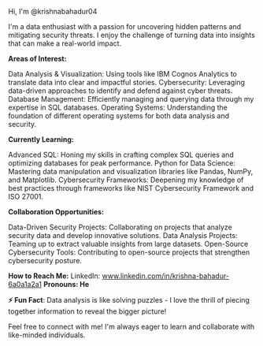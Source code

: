 Hi, I'm @krishnabahadur04

I'm a data enthusiast with a passion for uncovering hidden patterns and mitigating security threats.  I enjoy the challenge of turning data into insights that can make a real-world impact.

**Areas of Interest:**

Data Analysis & Visualization: Using tools like IBM Cognos Analytics to translate data into clear and impactful stories.
Cybersecurity: Leveraging data-driven approaches to identify and defend against cyber threats.
Database Management: Efficiently managing and querying data through my expertise in SQL databases.
Operating Systems: Understanding the foundation of different operating systems for both data analysis and security.

**Currently Learning:**

Advanced SQL: Honing my skills in crafting complex SQL queries and optimizing databases for peak performance.
Python for Data Science: Mastering data manipulation and visualization libraries like Pandas, NumPy, and Matplotlib.
Cybersecurity Frameworks: Deepening my knowledge of best practices through frameworks like NIST Cybersecurity Framework and ISO 27001.

**Collaboration Opportunities:**

Data-Driven Security Projects: Collaborating on projects that analyze security data and develop innovative solutions.
Data Analysis Projects: Teaming up to extract valuable insights from large datasets.
Open-Source Cybersecurity Tools: Contributing to open-source projects that strengthen cybersecurity posture.

**How to Reach Me:**
LinkedIn: www.linkedin.com/in/krishna-bahadur-6a0a1a2a1
**Pronouns: He**

**⚡ Fun Fact**: Data analysis is like solving puzzles - I love the thrill of piecing together information to reveal the bigger picture!

Feel free to connect with me! I'm always eager to learn and collaborate with like-minded individuals.

<!---
krishnabahadur04/krishnabahadur04 is a ✨ special ✨ repository because its `README.md` (this file) appears on your GitHub profile.
You can click the Preview link to take a look at your changes.
--->
